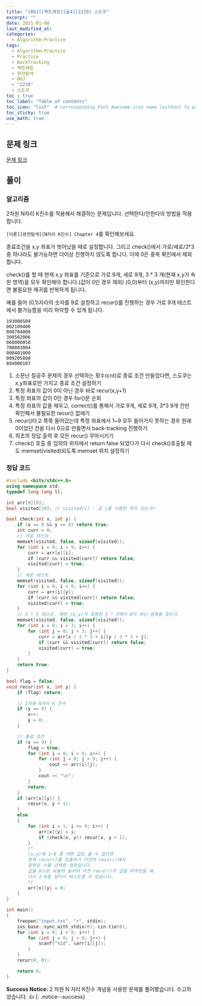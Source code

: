 ```yaml
---
title: "[BOJ][백트래킹][골4][2239] 스도쿠"
excerpt: ""
date: 2021-01-08
last_modified_at: 
categories:
  - Algorithm-Practice
tags:
  - Algorithm-Practice
  - Practice
  - BackTracking
  - 백트래킹
  - 완전탐색
  - BOJ
  - "2239"
  - 스도쿠
toc : true
toc_label: "Table of contents"
toc_icon: "list"  # corresponding Font Awesome icon name (without fa prefix)
toc_sticky: true
use_math: true
---
```


## 문제 링크

[문제 링크](boj.kr/2239)  

##  풀이

### 알고리즘

2차원 N자리 K진수를 적용해서 해결하는 문제입니다. 선택한다/안한다의 방법을 적용합니다.  

`[이론][완전탐색][N자리 K진수] Chapter 4`를 확인해보세요.  

종료조건을 x,y 좌표가 벗어났을 때로 설정합니다. 그리고 check()에서 가로/세로/3*3 중 하나라도 불가능하면 더이상 진행하지 않도록 합니다. 이때 0은 중복 확인에서 제외합니다.  

check()를 할 때 현재 x,y 좌표를 기준으로 가로 9개, 세로 9개, 3 * 3 개(현재 x,y가 속한 영역)을 모두 확인해야 합니다.(값이 0인 경우 제외) (0,0)부터 (x,y)까지만 확인한다면 불필요한 재귀를 반복하게 됩니다.  

예를 들어 (0,1)자리의 숫자를 9로 설정하고 recur()를 진행하는 경우 가로 9개 테스트에서 불가능함을 미리 파악할 수 있게 됩니다.  

```
193000509
002109400
000704000
300502006
060000050
700803004
000401000
009205800
804000107
```

1. 소문난 칠공주 문제의 경우 선택하는 횟수(cnt)로 종료 조건 만들었다면, 스도쿠는 x,y좌표로만 가지고 종료 조건 설정하기
1. 특정 좌표의 값이 0이 아닌 경우 바로 recur(x,y+1)
1. 특정 좌표의 값이 0인 경우 for()문 순회
1. 특정 좌표의 값을 채우고, correct()를 통해서 가로 9개, 세로 9개, 3\*3 9개 칸만 확인해서 불필요한 recur() 없애기
1. recur()타고 쭉쭉 들어갔는데 특정 좌표에서 1~9 모두 들어가지 못하는 경우 원래 0이었던 칸을 다시 0으로 만들면서 back-tracking 진행하기
1. 최초의 정답 출력 후 모든 recur() 무마시키기
1. check() 호출 중 임의의 위치에서 return false 되었다가 다시 check()호출될 때도 memset(visited)되도록 memset 위치 설정하기


### 정답 코드

```cpp
#include <bits/stdc++.h>
using namespace std;
typedef long long ll;

int arr[9][9];
bool visited[10]; // visited[i] : 값 i를 사용한 적이 있는가?

bool check(int x, int y) {
	if (x == 0 && y == 0) return true;
	int curr = 0;
	// 가로 테스트
	memset(visited, false, sizeof(visited));
	for (int i = 0; i < 9; i++) {
		curr = arr[x][i];
		if (curr && visited[curr]) return false;
		visited[curr] = true;
	}
	// 세로 테스트
	memset(visited, false, sizeof(visited));
	for (int i = 0; i < 9; i++) {
		curr = arr[i][y];
		if (curr && visited[curr]) return false;
		visited[curr] = true;
	}
	// 3 * 3 테스트. 매번 (x,y)가 포함된 3 * 3에서 0이 아닌 중복을 찾는다
	memset(visited, false, sizeof(visited));
	for (int i = 0; i < 3; i++) {
		for (int j = 0; j < 3; j++) {
			curr = arr[x / 3 * 3 + i][y / 3 * 3 + j];
			if (curr && visited[curr]) return false;
			visited[curr] = true;
		}
	}
	return true;
}

bool flag = false;
void recur(int x, int y) {
	if (flag) return;

	// 2차원 N자리 K 진수
	if (y == 9) {
		x++;
		y = 0;
	}

	// 종료 조건
	if (x == 9) {
		flag = true;
		for (int i = 0; i < 9; i++) {
			for (int j = 0; j < 9; j++) {
				cout << arr[i][j];
			}
			cout << "\n";
		}
		return;
	}
	if (arr[x][y]) {
		recur(x, y + 1);
	}
	else
	{
		for (int i = 1; i <= 9; i++) {
			arr[x][y] = i;
			if (check(x, y)) recur(x, y + 1);
		}
		/* 
		(x,y)에 1~9 중 어떤 값도 올 수 없다면 
		현재 recur()를 호출하기 이전의 recur()에서 
		잘못된 수를 선택한 경우입니다. 
		값을 0으로 되돌려 놓아야 이전 recur()의 값을 바꾸었을 때
		다시 1~9을 넣어서 테스트할 수 있습니다. 
		*/
		arr[x][y] = 0;
	}
}

int main()
{
	freopen("input.txt", "r", stdin);
	ios_base::sync_with_stdio(0); cin.tie(0);
	for (int i = 0; i < 9; i++) {
		for (int j = 0; j < 9; j++) {
			scanf("%1d", &arr[i][j]);
		}
	}
	recur(0, 0);

	return 0;
}
```

**Success Notice:**
2 차원 N 자리 K진수 개념을 사용한 문제를 풀어봤습니다. 수고하셨습니다. :+1:
{: .notice--success}